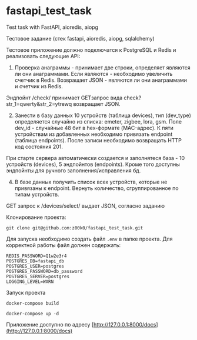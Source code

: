# fastapi_test_task
Test task with FastAPI, aioredis, aiopg

Тестовое задание (стек fastapi, aioredis, aiopg, sqlalchemy)

Тестовое приложение должно подключатся к PostgreSQL и Redis и реализовать
следующие API:

1. Проверка анаграммы - принимает две строки, определяет являются ли они анаграммами. Если являются - необходимо увеличить счетчик в Redis. Возвращает JSON - являются ли они анаграммами и счетчик из Redis.

Эндпойнт /check/ принимает GETзапрос вида check?str_1=qwerty&str_2=ytrewq возвращает JSON.

2. Занести в базу данных 10 устройств (таблица devices), тип (dev_type) определяется случайно из списка: emeter, zigbee, lora, gsm. Поле dev_id - случайные 48 бит в hex-формате (MAC-адрес). К пяти устройствам из добавленных необходимо привязать endpoint (таблица endpoints). После записи необходимо возвращать HTTP код состояния 201.

При старте сервера автоматически создается и заполнятеся база - 10 устройств (devices), 5 эндпойнтов (endpoints). Кроме того доступны эндпойнты для ручного заполнения/исправления бд.

4. В базе данных получить список всех устройств, которые не привязаны к endpoint. Вернуть количество, сгруппированное по типам устройств.

GET запрос к /devices/select/ выдает JSON, согласно заданию

Клонирование проекта:

`git clone git@github.com:z00k0/fastapi_test_task.git`

Для запуска необходимо создать файл `.env` в папке проекта.
Для корректной работы файл должен содержать:
```
REDIS_PASSWORD=Q1w2e3r4
POSTGRES_DB=fastapi_db
POSTGRES_USER=postgres
POSTGRES_PASSWORD=db_password
POSTGRES_SERVER=postgres
LOGGING_LEVEL=WARN
```

Запуск проекта

`docker-compose build`

`docker-compose up -d`

Приложение доступно по адресу [http://127.0.0.1:8000/docs](http://127.0.0.1:8000/docs)

